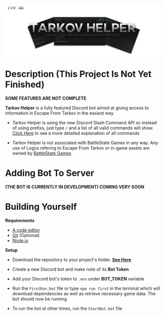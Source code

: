 ![Tarkov Helper Banner](src/assets/Media/SecondBanner3000x1000.png)
# Description (This Project Is Not Yet Finished)
**SOME FEATURES ARE NOT COMPLETE**

**Tarkov Helper** is a fully featured Discord bot aimed at giving access to information in Escape From Tarkov in the easiest way

 - Tarkov Helper is using the new Discord Slash Command API so instead of using prefixs, just type `/` and a list of all valid commands will show. [Click Here](https://github.com/BetrixEdits/Tarkov-Helper/wiki/Commands) to see a more detailed explanation of all commands
 
 - Tarkov Helper is not associated with BattleState Games in any way. Any use of Logos refering to Escape From Tarkov or in-game assets are owned by [BattleState Games](https://www.battlestategames.com)
 

# Adding Bot To Server 
**(THE BOT IS CURRENTLY IN DEVELOPMENT) COMING VERY SOON**

# Building Yourself

**Requirements**
- [A code editor](https://code.visualstudio.com/download)
- [Git](https://git-scm.com/downloads) (Optional)
- [Node.js](https://nodejs.org/en/) 

**Setup**
- Download the repository to your project's folder. [**See Here**](https://docs.github.com/en/github/creating-cloning-and-archiving-repositories/cloning-a-repository)

- Create a new Discord bot and make note of its **Bot Token**

 - Add your Discord bot's token to `.env` under **BOT_TOKEN** variable

- Run the `FirstRun.bat` file or type `npm run first` in the terminal which will download dependencies as well as retrieve necessary game data. The bot should now be running
- To run the bot at other times, run the `StartBot.bat` file
